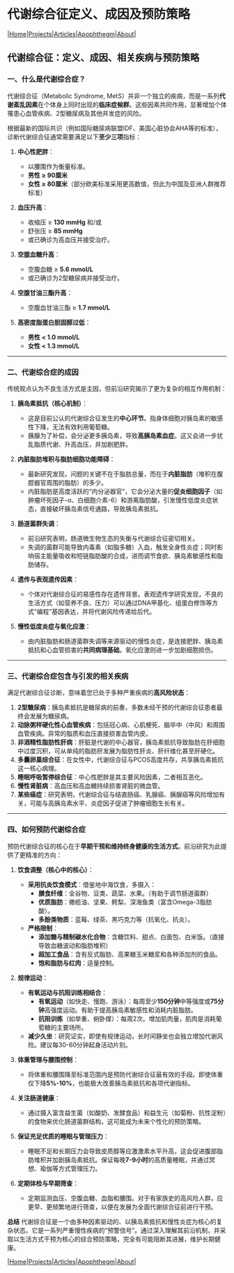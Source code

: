 # 代谢综合征定义、成因及预防策略

|[Home](/README.md)|[Projects](/projects.md)|[Articles](/articles.md)|[Apophthegm](/apophthegm.md)|[About](/about.md)|

## **代谢综合征：定义、成因、相关疾病与预防策略**

### **一、什么是代谢综合症？**

代谢综合征（Metabolic Syndrome, MetS）并非一个独立的疾病，而是一系列**代谢紊乱因素**在个体身上同时出现的**临床症候群**。这些因素共同作用，显著增加个体罹患心血管疾病、2型糖尿病及其他并发症的风险。

根据最新的国际共识（例如国际糖尿病联盟IDF、美国心脏协会AHA等的标准），诊断代谢综合征通常需要满足以下**至少三项**指标：

1.  **中心性肥胖**：
    *   以腰围作为衡量标准。
    *   **男性 ≥ 90厘米**
    *   **女性 ≥ 80厘米**（部分欧美标准采用更高数值，但此为中国及亚洲人群推荐标准）

2.  **血压升高**：
    *   收缩压 ≥ **130 mmHg** 和/或
    *   舒张压 ≥ **85 mmHg**
    *   或已确诊为高血压并接受治疗。

3.  **空腹血糖升高**：
    *   空腹血糖 ≥ **5.6 mmol/L**
    *   或已确诊为2型糖尿病并接受治疗。

4.  **空腹甘油三酯升高**：
    *   空腹血甘油三酯 ≥ **1.7 mmol/L**

5.  **高密度脂蛋白胆固醇过低**：
    *   **男性 < 1.0 mmol/L**
    *   **女性 < 1.3 mmol/L**

---

### **二、代谢综合症的成因**

传统观点认为不良生活方式是主因，但前沿研究揭示了更为复杂的相互作用机制：

1.  **胰岛素抵抗（核心机制）**：
    *   这是目前公认的代谢综合征发生的**中心环节**。指身体细胞对胰岛素的敏感性下降，无法有效利用葡萄糖。
    *   胰腺为了补偿，会分泌更多胰岛素，导致**高胰岛素血症**。这又会进一步扰乱脂质代谢、升高血压，并加剧肥胖。

2.  **内脏脂肪堆积与脂肪细胞功能障碍**：
    *   最新研究发现，问题的关键不在于脂肪总量，而在于**内脏脂肪**（堆积在腹腔器官周围的脂肪）的多少。
    *   内脏脂肪是高度活跃的“内分泌器官”，它会分泌大量的**促炎细胞因子**（如肿瘤坏死因子-α、白细胞介素-6）和游离脂肪酸，引发慢性低度炎症状态，直接破坏胰岛素信号通路，导致胰岛素抵抗。

3.  **肠道菌群失调**：
    *   前沿研究表明，肠道微生物生态的失衡与代谢综合征密切相关。
    *   失调的菌群可能导致内毒素（如脂多糖）入血，触发全身性炎症；同时影响宿主能量吸收和短链脂肪酸的合成，进而调节食欲、胰岛素敏感性和脂肪储存。

4.  **遗传与表观遗传因素**：
    *   个体对代谢综合征的易感性存在遗传背景。表观遗传学研究发现，不良的生活方式（如营养不良、压力）可以通过DNA甲基化、组蛋白修饰等方式“编程”基因表达，并将代谢风险传递给后代。

5.  **慢性低度炎症与氧化应激**：
    *   由内脏脂肪和肠道菌群失调等来源驱动的慢性炎症，是连接肥胖、胰岛素抵抗和心血管损害的**共同病理基础**。氧化应激则进一步加剧细胞损伤。

---

### **三、代谢综合症包含与引发的相关疾病**

满足代谢综合征诊断，意味着您已处于多种严重疾病的**高风险状态**：

1.  **2型糖尿病**：胰岛素抵抗是糖尿病的前奏，多数未经干预的代谢综合征患者最终会发展为糖尿病。
2.  **动脉粥样硬化性心血管疾病**：包括冠心病、心肌梗死、脑卒中（中风）和周围血管疾病。异常的脂质和血压直接损害血管内皮。
3.  **非酒精性脂肪性肝病**：肝脏是代谢的中心器官，胰岛素抵抗导致脂肪在肝细胞中过度沉积，可从单纯的脂肪肝发展为脂肪性肝炎、肝纤维化甚至肝硬化。
4.  **多囊卵巢综合征**：在女性中，代谢综合征与PCOS高度共存，共享胰岛素抵抗这一核心病理。
5.  **睡眠呼吸暂停综合征**：中心性肥胖是其主要风险因素，二者相互恶化。
6.  **慢性肾脏病**：高血压和高血糖持续损害肾脏的微血管。
7.  **某些癌症**：研究表明，代谢综合征与结直肠癌、乳腺癌、胰腺癌等风险增加有关，可能与高胰岛素水平、炎症因子促进了肿瘤细胞生长有关。

---

### **四、如何预防代谢综合症**

预防代谢综合征的核心在于**早期干预和维持终身健康的生活方式**。前沿研究为此提供了更精准的方向：

1.  **饮食调整（核心中的核心）**：
    *   **采用抗炎饮食模式**：借鉴地中海饮食，多摄入：
        *   **膳食纤维**：全谷物、豆类、蔬菜、水果。（有助于调节肠道菌群）
        *   **优质脂肪**：橄榄油、坚果、鳄梨、深海鱼类（富含Omega-3脂肪酸）。
        *   **多酚类物质**：蓝莓、绿茶、黑巧克力等（抗氧化、抗炎）。
    *   **严格限制**：
        *   **添加糖与精制碳水化合物**：含糖饮料、甜点、白面包、白米饭。（直接导致血糖波动和脂肪堆积）
        *   **超加工食品**：含有反式脂肪、高果糖玉米糖浆和各种添加剂的食品。
        *   **饱和脂肪与红肉**：适量控制。

2.  **规律运动**：
    *   **有氧运动与抗阻训练相结合**：
        *   **有氧运动**（如快走、慢跑、游泳）：每周至少**150分钟**中等强度或**75分钟**高强度运动。有助于提高胰岛素敏感性和消耗内脏脂肪。
        *   **抗阻训练**（如举重、俯卧撑）：每周2次。增加肌肉量，肌肉是消耗葡萄糖的主要场所。
    *   **减少久坐**：研究证实，即使有规律运动，长时间静坐也会独立增加代谢风险。建议每30-60分钟起身活动片刻。

3.  **体重管理与腰围控制**：
    *   将体重和腰围降至标准范围内是预防代谢综合征最有效的手段。即使体重仅下降**5%-10%**，也能极大改善胰岛素抵抗和各项代谢指标。

4.  **关注肠道健康**：
    *   通过摄入富含益生菌（如酸奶、发酵食品）和益生元（如菊粉、抗性淀粉）的食物来优化肠道菌群结构，这可能成为未来个性化的预防策略。

5.  **保证充足优质的睡眠与管理压力**：
    *   睡眠不足和长期压力会导致皮质醇等应激激素水平升高，这会促进腹部脂肪堆积并加剧胰岛素抵抗。保证每晚**7-9小时**的高质量睡眠，并通过冥想、瑜伽等方式管理压力。

6.  **定期体检与早期筛查**：
    *   定期监测血压、空腹血糖、血脂和腰围。对于有家族史的高风险人群，应更早、更频繁地进行筛查，以便在发展为全面代谢综合征前进行干预。

**总结**
代谢综合征是一个由多种因素驱动的、以胰岛素抵抗和慢性炎症为核心的复杂状态。它是一系列严重慢性疾病的“预警信号”。通过深入理解其前沿机制，并采取以生活方式干预为核心的综合预防策略，完全有可能阻断其进展，维护长期健康。

|[Home](/README.md)|[Projects](/projects.md)|[Articles](/articles.md)|[Apophthegm](/apophthegm.md)|[About](/about.md)|
